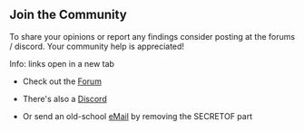 ﻿## Join the Community

To share your opinions or report any findings consider posting at the forums / discord.
Your community help is appreciated! 

Info: links open in a new tab

* Check out the <a href="http://forum.xeth.de" target=_>Forum</a>

* There's also a <a href="https://discord.gg/s4wTHQgxae" target=_>Discord</a>

* Or send an old-school <a href="mailto:evermore@SECRETOFxeth.de?Subject=Format%20Exploration%20Projekt">eMail</a> by removing the SECRETOF part

